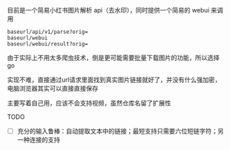 目前是一个简易小红书图片解析 api（去水印），同时提供一个简易的 webui 来调用

```
baseurl/api/v1/parse?orig=
baseurl/webui
baseurl/webui/result?orig=
```

由于实际上不用太多爬虫技术，倒是更可能需要批量下载图片的功能，所以选择go

实现不难，直接通过url请求里面找到真实图片链接就好了，并没有什么强加密，电脑浏览器其实可以直接直接保存

主要写着自己用，应该不会支持视频，虽然仓库名留了扩展性

TODO
- [ ] 充分的输入鲁棒：自动提取文本中的链接；最短支持只需要六位短链字符；另一种连接的支持